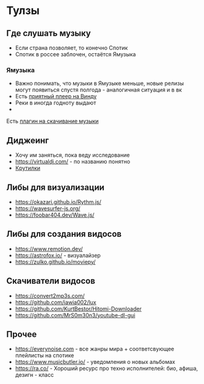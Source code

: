 # Тулзы

## Где слушать музыку

- Если страна позволяет, то конечно Спотик
- Спотик в россее заблочен, остаётся Ямузыка

### Ямузыка

- Важно понимать, что музыки в Ямузыке меньше, новые релизы могут появиться спустя полгода - аналогичная ситуация и в вк
- Есть [приятный плеер на Винду](https://apps.microsoft.com/store/detail/яндексмузыка/9NBLGGH0CB6D)
- Реки в иногда годноту выдают
-
Есть [плагин на скачивание музыки](https://chrome.google.com/webstore/detail/yandex-music-downloader/agkcaldeglaadeknkclfbpdojhhclfej/related?hl=ru)


## Диджеинг

- Хочу им заняться, пока веду исследование
- https://virtualdj.com/ - по названию понятно
- [Крутилки](https://www.ozon.ru/product/pioneer-ddj-400-dvuhkanalnyy-kontroller-dlya-rekordbox-dj-173312239/?avtc=1&avte=2&avts=1671807367&sh=DxDTd2mCFg)

## Либы для визуализации

- https://okazari.github.io/Rythm.js/
- https://wavesurfer-js.org/
- https://foobar404.dev/Wave.js/

## Либы для создания видосов

- https://www.remotion.dev/
- https://astrofox.io/ - визуалайзер
- https://zulko.github.io/moviepy/

## Скачиватели видосов

- https://convert2mp3s.com/
- https://github.com/iawia002/lux
- https://github.com/KurtBestor/Hitomi-Downloader
- https://github.com/MrS0m30n3/youtube-dl-gui

## Прочее

- https://everynoise.com - все жанры мира + соответсвующее плейлисты на спотике
- https://www.musicbutler.io/  - уведомления о новых альбомах
- https://ra.co/ - Хороший ресурс про техно исполнителей: био, афиша, дезигн - класс
